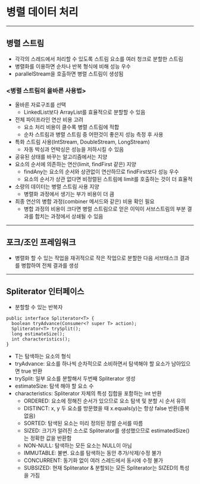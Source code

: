 # 병렬 데이터 처리

---
## 병렬 스트림
- 각각의 스레드에서 처리할 수 있도록 스트림 요소를 여러 청크로 분할한 스트림
- 병렬화를 이용하면 순차나 반복 형식에 비해 성능 우수
- parallelStream을 호출하면 병렬 스트림이 생성됨

### <병렬 스트림의 올바른 사용법>
- 올바른 자료구조를 선택
  - LinkedList보다 ArrayList를 효율적으로 분할할 수 있음
- 전체 파이프라인 연산 비용 고려
  - 요소 처리 비용이 클수록 병렬 스트림에 적합
  - 순차 스트림과 병렬 스트림 중 어떤것이 좋은지 성능 측정 후 사용
- 특화 스트림 사용(IntStream, DoubleStream, LongStream)
  - 자동 박싱과 언박싱은 성능을 저하시킬 수 있음
- 공유된 상태를 바꾸는 알고리즘에서는 지양
- 요소의 순서에 의존하는 연산(limit, findFirst 같은) 지양
  - findAny는 요소의 순서와 상관없이 연산하므로 findFirst보다 성능 우수
  - 요소의 순서가 상관 없다면 비정렬된 스트림에 limit를 호출하는 것이 더 효율적
- 소량의 데이터는 병렬 스트림 사용 지양
  - 병렬화 과정에서 생기는 부가 비용이 더 큼
- 최종 연산의 병합 과정(combiner 메서드와 같은) 비용 확인 필요
  - 병합 과정의 비용이 크다면 병렬 스트림으로 얻은 이익이 서브스트림의 부분 결과를 합치는 과정에서 상쇄될 수 있음

---  
## 포크/조인 프레임워크
- 병렬화 할 수 있는 작업을 재귀적으로 작은 작업으로 분할한 다음 서브태스크 결과를 병합하여 전체 결과를 생성

---
## Spliterator 인터페이스
- 분할할 수 있는 반복자
```
public interface Spliterator<T> {
  boolean tryAdvance(Consumer<? super T> action);
  Spliterator<T> trySplit();
  long estimateSize();
  int characteristics();
}
```
- T는 탐색하는 요소의 형식
- tryAdvance: 요소를 하나씩 순차적으로 소비하면서 탐색해야 할 요소가 남아있으면 true 반환
- trySplit: 일부 요소를 분할해서 두번째 Spliterator 생성
- estimateSize: 탐색 해야 할 요소 수
- characteristics: Spliterator 자체의 특성 집합을 포함하는 int 반환
  - ORDERED: 요소에 정해진 순서가 있으므로 요소 탐색 및 분할 시 순서 유의
  - DISTINCT: x, y 두 요소를 방문했을 때 x.equals(y)는 항상 false 반환(중복 없음)
  - SORTED: 탐색된 요소는 미리 정의된 정렬 순서를 따름
  - SIZED: 크기가 알려진 소스로 Spliterator를 생성했으므로 estimatedSize()는 정확한 값을 반환함
  - NON-NULL: 탐색하는 모든 요소는 NULL이 아님
  - IMMUTABLE: 불변. 요소를 탐색하는 동안 추가/삭제/수정 불가
  - CONCURRENT: 동기화 없이 여러 스레드에서 동시에 수정 불가
  - SUBSIZED: 현재 Spliterator & 분할되는 모든 Spliterator는 SIZED의 특성을 가짐